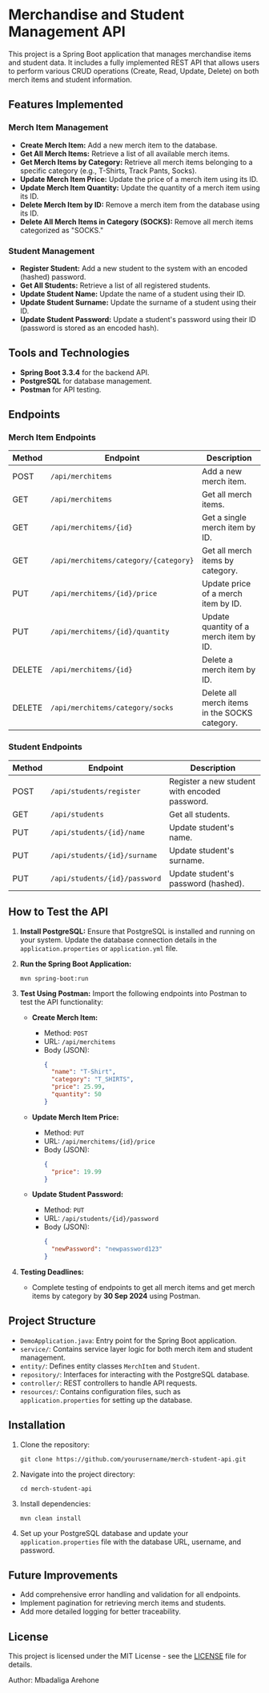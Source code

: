 # Merchandise and Student Management API

This project is a Spring Boot application that manages merchandise items and student data. It includes a fully implemented REST API that allows users to perform various CRUD operations (Create, Read, Update, Delete) on both merch items and student information.

## Features Implemented

### Merch Item Management
- **Create Merch Item:** Add a new merch item to the database.
- **Get All Merch Items:** Retrieve a list of all available merch items.
- **Get Merch Items by Category:** Retrieve all merch items belonging to a specific category (e.g., T-Shirts, Track Pants, Socks).
- **Update Merch Item Price:** Update the price of a merch item using its ID.
- **Update Merch Item Quantity:** Update the quantity of a merch item using its ID.
- **Delete Merch Item by ID:** Remove a merch item from the database using its ID.
- **Delete All Merch Items in Category (SOCKS):** Remove all merch items categorized as "SOCKS."

### Student Management
- **Register Student:** Add a new student to the system with an encoded (hashed) password.
- **Get All Students:** Retrieve a list of all registered students.
- **Update Student Name:** Update the name of a student using their ID.
- **Update Student Surname:** Update the surname of a student using their ID.
- **Update Student Password:** Update a student's password using their ID (password is stored as an encoded hash).

## Tools and Technologies

- **Spring Boot 3.3.4** for the backend API.
- **PostgreSQL** for database management.
- **Postman** for API testing.

## Endpoints

### Merch Item Endpoints

| Method | Endpoint                       | Description                                           |
|--------|--------------------------------|-------------------------------------------------------|
| POST   | `/api/merchitems`              | Add a new merch item.                                 |
| GET    | `/api/merchitems`              | Get all merch items.                                  |
| GET    | `/api/merchitems/{id}`         | Get a single merch item by ID.                        |
| GET    | `/api/merchitems/category/{category}` | Get all merch items by category.                |
| PUT    | `/api/merchitems/{id}/price`   | Update price of a merch item by ID.                   |
| PUT    | `/api/merchitems/{id}/quantity`| Update quantity of a merch item by ID.                |
| DELETE | `/api/merchitems/{id}`         | Delete a merch item by ID.                            |
| DELETE | `/api/merchitems/category/socks`| Delete all merch items in the SOCKS category.         |

### Student Endpoints

| Method | Endpoint                       | Description                                           |
|--------|--------------------------------|-------------------------------------------------------|
| POST   | `/api/students/register`       | Register a new student with encoded password.         |
| GET    | `/api/students`                | Get all students.                                     |
| PUT    | `/api/students/{id}/name`      | Update student's name.                                |
| PUT    | `/api/students/{id}/surname`   | Update student's surname.                             |
| PUT    | `/api/students/{id}/password`  | Update student's password (hashed).                   |

## How to Test the API

1. **Install PostgreSQL:**
   Ensure that PostgreSQL is installed and running on your system. Update the database connection details in the `application.properties` or `application.yml` file.

2. **Run the Spring Boot Application:**
   ```
   mvn spring-boot:run
   ```

3. **Test Using Postman:**
   Import the following endpoints into Postman to test the API functionality:
   
   - **Create Merch Item:**
     - Method: `POST`
     - URL: `/api/merchitems`
     - Body (JSON):
       ```json
       {
         "name": "T-Shirt",
         "category": "T_SHIRTS",
         "price": 25.99,
         "quantity": 50
       }
       ```

   - **Update Merch Item Price:**
     - Method: `PUT`
     - URL: `/api/merchitems/{id}/price`
     - Body (JSON):
       ```json
       {
         "price": 19.99
       }
       ```

   - **Update Student Password:**
     - Method: `PUT`
     - URL: `/api/students/{id}/password`
     - Body (JSON):
       ```json
       {
         "newPassword": "newpassword123"
       }
       ```

4. **Testing Deadlines:**
   - Complete testing of endpoints to get all merch items and get merch items by category by **30 Sep 2024** using Postman.

## Project Structure

- `DemoApplication.java`: Entry point for the Spring Boot application.
- `service/`: Contains service layer logic for both merch item and student management.
- `entity/`: Defines entity classes `MerchItem` and `Student`.
- `repository/`: Interfaces for interacting with the PostgreSQL database.
- `controller/`: REST controllers to handle API requests.
- `resources/`: Contains configuration files, such as `application.properties` for setting up the database.

## Installation

1. Clone the repository:
   ```
   git clone https://github.com/yourusername/merch-student-api.git
   ```
2. Navigate into the project directory:
   ```
   cd merch-student-api
   ```
3. Install dependencies:
   ```
   mvn clean install
   ```
4. Set up your PostgreSQL database and update your `application.properties` file with the database URL, username, and password.

## Future Improvements

- Add comprehensive error handling and validation for all endpoints.
- Implement pagination for retrieving merch items and students.
- Add more detailed logging for better traceability.

## License

This project is licensed under the MIT License - see the [LICENSE](LICENSE) file for details.

Author: Mbadaliga Arehone
